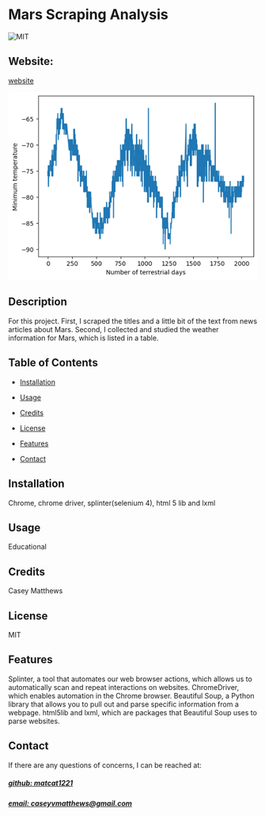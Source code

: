 # Mars Scraping Analysis
![MIT](https://img.shields.io/badge/License-MIT-blue)

## Website: 
[website](https://github.com/mattcat1221/Mars-Scrapping-Analysis)

![Mars Pressure](mockup.png)

## Description
 For this project. First, I scraped the titles and a little bit of the text from news articles about Mars. Second,  I collected and studied the weather information for Mars, which is listed in a table.

## Table of Contents
- [Installation](#installation)
- [Usage](#usage)
- [Credits](#credits)
- [License](#license)
- [Features](#features)

- [Contact](#contact)

## Installation
Chrome, chrome driver, splinter(selenium 4), html 5 lib and lxml  

## Usage
Educational 

## Credits
Casey Matthews 

## License
MIT

## Features
Splinter, a tool that automates our web browser actions, which allows us to automatically scan and repeat interactions on websites. ChromeDriver, which enables automation in the Chrome browser. Beautiful Soup, a Python library that allows you to pull out and parse specific information from a webpage. html5lib and lxml, which are packages that Beautiful Soup uses to parse websites.


## Contact
If there are any questions of concerns, I can be reached at:
##### [github: matcat1221](https://github.com/matcat1221)
##### [email: caseyvmatthews@gmail.com](mailto:caseyvmatthews@gmail.com)












